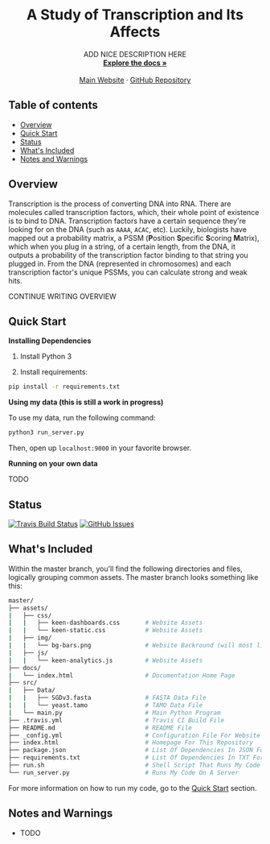 <p align="center">
<!--   <a href="">
    <img src="research_project_logo.svg" alt="" width=72 height=72>
  </a> -->

  <h1 align="center">A Study of Transcription and Its Affects</h1>

  <p align="center">
    ADD NICE DESCRIPTION HERE
    <br>
    <a href="https://johnletey.github.io/A-Study-of-Transcription-and-Its-Affects/docs/docs_home.html"><strong>Explore the docs »</strong></a>
    <br>
    <br>
    <a href="https://johnletey.github.io/A-Study-of-Transcription-and-Its-Affects">Main Website</a>
    ·
    <a href="https://github.com/JohnLetey/A-Study-of-Transcription-and-Its-Affects">GitHub Repository</a>
  </p>
</p>

## Table of contents

- [Overview](#overview)
- [Quick Start](#quick-start)
- [Status](#status)
- [What's Included](#whats-included)
- [Notes and Warnings](#notes-and-warnings)

## Overview

Transcription is the process of converting DNA into RNA. There are molecules called transcription factors, which, their whole point of existence is to bind to DNA. Transcription factors have a certain sequence they're looking for on the DNA (such as `AAAA`, `ACAC`, etc). Luckily, biologists have mapped out a probability matrix, a PSSM (**P**osition **S**pecific **S**coring **M**atrix), which when you plug in a string, of a certain length, from the DNA, it outputs a probability of the transcription factor binding to that string you plugged in. From the DNA (represented in chromosomes) and each transcription factor's unique PSSMs, you can calculate strong and weak hits. 

CONTINUE WRITING OVERVIEW

## Quick Start

**Installing Dependencies**

1. Install Python 3

2. Install requirements:

```sh
pip install -r requirements.txt
```
   
**Using my data (this is still a work in progress)**

To use my data, run the following command:
    
```sh
python3 run_server.py
```
    
Then, open up `localhost:9000` in your favorite browser.

**Running on your own data**

TODO

## Status

[![Travis Build Status][travis-image]][travis-url]
[![GitHub Issues][issues-image]][issues-url]

## What's Included

Within the master branch, you'll find the following directories and files, logically grouping common assets. The master branch looks something like this:

```sh
master/
├── assets/
|   ├── css/
|   |   ├── keen-dashboards.css       # Website Assets
|   |   └── keen-static.css           # Website Assets
|   ├── img/ 
|   |   └── bg-bars.png               # Website Backround (will most likely change this)
|   ├── js/
|   |   └── keen-analytics.js         # Website Assets
├── docs/
|   └── index.html                    # Documentation Home Page
├── src/
|   ├── Data/
|   |   ├── SGDv3.fasta               # FASTA Data File
|   |   └── yeast.tamo                # TAMO Data File
|   └── main.py                       # Main Python Program
├── .travis.yml                       # Travis CI Build File
├── README.md                         # README File
├── _config.yml                       # Configuration File For Website (will most likely get rid of this)
├── index.html                        # Homepage For This Repository
├── package.json                      # List Of Dependencies In JSON Form
├── requirements.txt                  # List Of Dependencies In TXT Form
├── run.sh                            # Shell Script That Runs My Code With My Data
└── run_server.py                     # Runs My Code On A Server
```

For more information on how to run my code, go to the [Quick Start](#quick-start) section.

## Notes and Warnings

* TODO

<!-- Badges -->

[travis-url]: https://travis-ci.org/JohnLetey/A-Study-of-Transcription-and-Its-Affects
[travis-image]: https://img.shields.io/travis/JohnLetey/A-Study-of-Transcription-and-Its-Affects/master.svg?style=flat-square

[issues-url]: https://github.com/JohnLetey/A-Study-of-Transcription-and-Its-Affects/issues
[issues-image]: https://img.shields.io/github/issues/JohnLetey/A-Study-of-Transcription-and-Its-Affects.svg?style=flat-square
